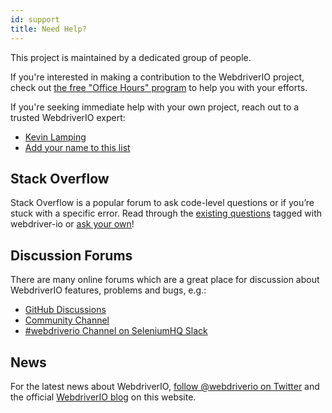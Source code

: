 ```yaml
---
id: support
title: Need Help?
---
```


This project is maintained by a dedicated group of people.

If you're interested in making a contribution to the WebdriverIO project, check out [the free "Office Hours" program](/blog/2020/07/01/office-hours) to help you with your efforts.

If you're seeking immediate help with your own project, reach out to a trusted WebdriverIO expert:

- [Kevin Lamping](https://www.codementor.io/@kevinlamping)
- [Add your name to this list](https://github.com/webdriverio/webdriverio/edit/master/website/docs/Support.md)

## Stack Overflow

Stack Overflow is a popular forum to ask code-level questions or if you’re stuck with a specific error. Read through the [existing questions](https://stackoverflow.com/questions/tagged/webdriver-io) tagged with webdriver-io or [ask your own](https://stackoverflow.com/questions/ask?tags=webdriver-io)!

## Discussion Forums

There are many online forums which are a great place for discussion about WebdriverIO features, problems and bugs, e.g.:

- [GitHub Discussions](https://github.com/webdriverio/webdriverio/discussions)
- [Community Channel](https://gitter.im/webdriverio/webdriverio)
- [#webdriverio Channel on SeleniumHQ Slack](https://join.slack.com/t/seleniumhq/shared_invite/zt-vv33sc0w-VKKQop3WDV_lfrLXGGHvDw)

## News

For the latest news about WebdriverIO, [follow @webdriverio on Twitter](https://twitter.com/webdriverio) and the official [WebdriverIO blog](/blog) on this website.
